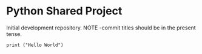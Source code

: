 # Python Shared Project

Initial development repository. 
NOTE -commit titles should be in the present tense.

```
print ("Hello World")
```
